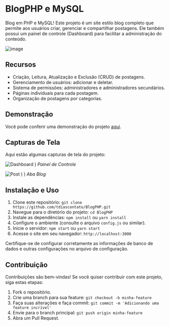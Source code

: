 # BlogPHP e MySQL
Blog em PHP e MySQL! Este projeto é um site estilo blog completo que permite aos usuários criar, gerenciar e compartilhar postagens. Ele também possui um painel de controle (Dashboard) para facilitar a administração do conteúdo.

![image](https://github.com/tdiascontato/BlogPHP/assets/98658691/460e07c0-9ba3-47e5-b4bc-73c1d35d47d6)


## Recursos

- Criação, Leitura, Atualização e Exclusão (CRUD) de postagens.
- Gerenciamento de usuários: adicionar e deletar.
- Sistema de permissões: administradores e administradores secundários.
- Páginas individuais para cada postagem.
- Organização de postagens por categorias.

## Demonstração

Você pode conferir uma demonstração do projeto [aqui](https://tdiascontato.000webhostapp.com/).

## Capturas de Tela

Aqui estão algumas capturas de tela do projeto:

![Dashboard](https://github.com/tdiascontato/BlogPHP/assets/98658691/5fa30269-feff-4bc6-8b9e-2204a5cfb3c7)
)
*Painel de Controle*

![Post](https://github.com/tdiascontato/BlogPHP/assets/98658691/ec292d97-011c-445f-8d7c-f215496611a2)
)
)
*Aba Blog*

## Instalação e Uso

1. Clone este repositório: `git clone https://github.com/tdiascontato/BlogPHP.git`
2. Navegue para o diretório do projeto: `cd BlogPHP`
3. Instale as dependências: `npm install` ou `yarn install`
4. Configure o ambiente (consulte o arquivo `config.js` ou similar).
5. Inicie o servidor: `npm start` ou `yarn start`
6. Acesse o site em seu navegador: `http://localhost:3000`

Certifique-se de configurar corretamente as informações de banco de dados e outras configurações no arquivo de configuração.

## Contribuição

Contribuições são bem-vindas! Se você quiser contribuir com este projeto, siga estas etapas:

1. Fork o repositório.
2. Crie uma branch para sua feature: `git checkout -b minha-feature`
3. Faça suas alterações e faça commit: `git commit -m 'Adicionando uma feature incrível'`
4. Envie para o branch principal: `git push origin minha-feature`
5. Abra um Pull Request.
